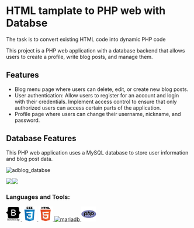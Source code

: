 # HTML tamplate to PHP web with Databse
The task is to convert existing HTML code into dynamic PHP code

This project is a PHP web application with a database backend that allows users to create a profile, write blog posts, and manage them.

## Features
- Blog menu page where users can delete, edit, or create new blog posts.
- User authentication: Allow users to register for an account and login with their credentials. Implement access control to ensure that only authorized users can access certain parts of the application.
- Profile page where users can change their username, nickname, and password.
## Database Features
This PHP web application uses a MySQL database to store user information and blog post data.

![adblog_databse](https://user-images.githubusercontent.com/67972109/236649310-2ee82099-44da-4627-888d-0858550f302c.png)

<img src="https://img.shields.io/github/directory-file-count/AndreyTrusov/HTML-to-PHP?style=for-the-badge"><img src="https://img.shields.io/github/languages/count/AndreyTrusov/HTML-to-PHP?style=for-the-badge">

<h3 align="left">Languages and Tools:</h3>
<p align="left"> <a href="https://getbootstrap.com" target="_blank" rel="noreferrer"> 
<img src="https://raw.githubusercontent.com/devicons/devicon/master/icons/bootstrap/bootstrap-plain-wordmark.svg" alt="bootstrap" width="40" height="40"/> 
</a> <a href="https://www.w3schools.com/css/" target="_blank" rel="noreferrer"> 
<img src="https://raw.githubusercontent.com/devicons/devicon/master/icons/css3/css3-original-wordmark.svg" alt="css3" width="40" height="40"/> 
</a> <a href="https://www.w3.org/html/" target="_blank" rel="noreferrer"> 
<img src="https://raw.githubusercontent.com/devicons/devicon/master/icons/html5/html5-original-wordmark.svg" alt="html5" width="40" height="40"/> </a> 
<a href="https://mariadb.org/" target="_blank" rel="noreferrer">
<img src="https://www.vectorlogo.zone/logos/mariadb/mariadb-icon.svg" alt="mariadb" width="40" height="40"/> </a> 
<a href="https://www.php.net" target="_blank" rel="noreferrer"> 
<img src="https://raw.githubusercontent.com/devicons/devicon/master/icons/php/php-original.svg" alt="php" width="40" height="40"/> </a> </p>
